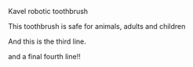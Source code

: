 Kavel robotic toothbrush

This toothbrush is safe for animals, adults and children

And this is the third line.

and a final fourth line!!
